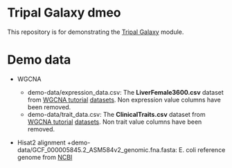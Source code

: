 # Tripal Galaxy dmeo

This repository is for demonstrating the [Tripal Galaxy](https://github.com/tripal/tripal_galaxy) module.

# Demo data

* WGCNA
    + demo-data/expression_data.csv: The **LiverFemale3600.csv** dataset from [WGCNA tutorial](https://labs.genetics.ucla.edu/horvath/CoexpressionNetwork/Rpackages/WGCNA/Tutorials/index.html) [datasets](https://labs.genetics.ucla.edu/horvath/CoexpressionNetwork/Rpackages/WGCNA/Tutorials/FemaleLiver-Data.zip). Non expression value columns have been removed. 
    + demo-data/trait_data.csv: The **ClinicalTraits.csv** dataset from [WGCNA tutorial](https://labs.genetics.ucla.edu/horvath/CoexpressionNetwork/Rpackages/WGCNA/Tutorials/index.html) [datasets](https://labs.genetics.ucla.edu/horvath/CoexpressionNetwork/Rpackages/WGCNA/Tutorials/FemaleLiver-Data.zip). Non trait value columns have been removed.
    
* Hisat2 alignment
    +demo-data/GCF_000005845.2_ASM584v2_genomic.fna.fasta: E. coli reference genome from [NCBI](ftp://ftp.ncbi.nlm.nih.gov/genomes/all/GCF/000/005/845/GCF_000005845.2_ASM584v2/GCF_000005845.2_ASM584v2_genomic.fna.gz)